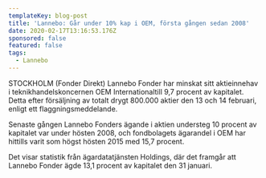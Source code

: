 ```yaml
---
templateKey: blog-post
title: 'Lannebo: Går under 10% kap i OEM, första gången sedan 2008'
date: 2020-02-17T13:16:53.176Z
sponsored: false
featured: false
tags:
  - Lannebo
---
```

STOCKHOLM (Fonder Direkt) Lannebo Fonder har minskat sitt aktieinnehav i teknikhandelskoncernen OEM Internationaltill 9,7 procent av kapitalet. Detta efter försäljning av totalt drygt 800.000 aktier den 13 och 14 februari, enligt ett flaggningsmeddelande.

Senaste gången Lannebo Fonders ägande i aktien understeg 10 procent av kapitalet var under hösten 2008, och fondbolagets ägarandel i OEM har hittills varit som högst hösten 2015 med 15,7 procent.

Det visar statistik från ägardatatjänsten Holdings, där det framgår att Lannebo Fonder ägde 13,1 procent av kapitalet den 31 januari.
